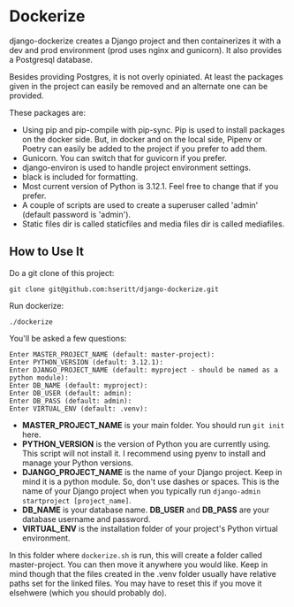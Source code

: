 # Dockerize

django-dockerize creates a Django project and then containerizes it with a dev and prod environment (prod uses nginx and gunicorn). It also provides a Postgresql database.

Besides providing Postgres, it is not overly opiniated. At least the packages given in the project can easily be removed and an alternate one can be provided.

These packages are:

* Using pip and pip-compile with pip-sync. Pip is used to install packages on the docker side. But, in docker and on the local side, Pipenv or Poetry can easily be added to the project if you prefer to add them.
* Gunicorn. You can switch that for guvicorn if you prefer.
* django-environ is used to handle project environment settings.
* black is included for formatting.
* Most current version of Python is 3.12.1. Feel free to change that if you prefer.
* A couple of scripts are used to create a superuser called 'admin' (default password is 'admin').
* Static files dir is called staticfiles and media files dir is called mediafiles.

## How to Use It

Do a git clone of this project:

```
git clone git@github.com:hseritt/django-dockerize.git
```

Run dockerize:

```
./dockerize
```

You'll be asked a few questions:

```
Enter MASTER_PROJECT_NAME (default: master-project): 
Enter PYTHON_VERSION (default: 3.12.1): 
Enter DJANGO_PROJECT_NAME (default: myproject - should be named as a python module): 
Enter DB_NAME (default: myproject): 
Enter DB_USER (default: admin): 
Enter DB_PASS (default: admin): 
Enter VIRTUAL_ENV (default: .venv):
```

* **MASTER_PROJECT_NAME** is your main folder. You should run `git init` here.
* **PYTHON_VERSION** is the version of Python you are currently using. This script will not install it. I recommend using pyenv to install and manage your Python versions.
* **DJANGO_PROJECT_NAME** is the name of your Django project. Keep in mind it is a python module. So, don't use dashes or spaces. This is the name of your Django project when you typically run `django-admin startproject [project_name]`.
* **DB_NAME** is your database name. **DB_USER** and **DB_PASS** are your database username and password.
* **VIRTUAL_ENV** is the installation folder of your project's Python virtual environment.

In this folder where `dockerize.sh` is run, this will create a folder called master-project. You can then move it anywhere you would like. Keep in mind though that the files created in the .venv folder usually have relative paths set for the linked files. You may have to reset this if you move it elsehwere (which you should probably do).
